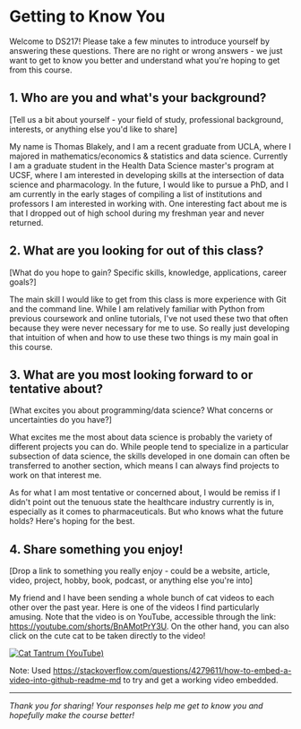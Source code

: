 # Getting to Know You

Welcome to DS217! Please take a few minutes to introduce yourself by answering these questions. There are no right or wrong answers - we just want to get to know you better and understand what you're hoping to get from this course.

## 1. Who are you and what's your background?
[Tell us a bit about yourself - your field of study, professional background, interests, or anything else you'd like to share]

My name is Thomas Blakely, and I am a recent graduate from UCLA, where I majored in mathematics/economics & statistics and data science. Currently I am a graduate student in the Health Data Science master's program at UCSF, where I am interested in developing skills at the intersection of data science and pharmacology. In the future, I would like to pursue a PhD, and I am currently in the early stages of compiling a list of institutions and professors I am interested in working with. One interesting fact about me is that I dropped out of high school during my freshman year and never returned. 

## 2. What are you looking for out of this class?
[What do you hope to gain? Specific skills, knowledge, applications, career goals?]

The main skill I would like to get from this class is more experience with Git and the command line. While I am relatively familiar with Python from previous coursework and online tutorials, I've not used these two that often because they were never necessary for me to use. So really just developing that intuition of when and how to use these two things is my main goal in this course.

## 3. What are you most looking forward to or tentative about?
[What excites you about programming/data science? What concerns or uncertainties do you have?]

What excites me the most about data science is probably the variety of different projects you can do. While people tend to specialize in a particular subsection of data science, the skills developed in one domain can often be transferred to another section, which means I can always find projects to work on that interest me.

As for what I am most tentative or concerned about, I would be remiss if I didn't point out the tenuous state the healthcare industry currently is in, especially as it comes to pharmaceuticals. But who knows what the future holds? Here's hoping for the best.

## 4. Share something you enjoy!
[Drop a link to something you really enjoy - could be a website, article, video, project, hobby, book, podcast, or anything else you're into]

My friend and I have been sending a whole bunch of cat videos to each other over the past year. Here is one of the videos I find particularly amusing. Note that the video is on YouTube, accessible through the link: https://youtube.com/shorts/BnAMotPrY3U. On the other hand, you can also click on the cute cat to be taken directly to the video!

[![Cat Tantrum (YouTube)](/Users/thomasblakely/Desktop/gifs/cat.gif)](https://youtube.com/shorts/BnAMotPrY3U)

Note: Used https://stackoverflow.com/questions/4279611/how-to-embed-a-video-into-github-readme-md to try and get a working video embedded.

---

*Thank you for sharing! Your responses help me get to know you and hopefully make the course better!*